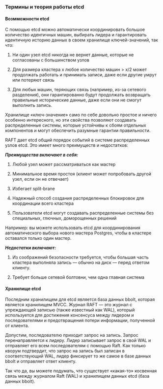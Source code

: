  ### Термины и теория работы etcd

#### Возмможности etcd

С помощью etcd можно автоматически координировать большое количество идентичных машин, выбирать лидера и гарантировать идентичную историю данных в своем хранилище ключей-значений, так что:

1. Ни один узел etcd никогда не вернет данные, которые не согласованы с большинством узлов

2. Для размера кластера x любое количество машин > x/2 может продолжать работать и принимать записи, даже если другие умрут или потеряют связь

3. Для любых машин, теряющих связь (например, из-за сетевого разделения), они гарантированно будут продолжать возвращать правильные исторические данные, даже если они не смогут выполнить запись.

Хранилище «ключ-значение» само по себе довольно простое и ничего особенно интересного, но эти свойства позволяют создавать распределенные системы, которые устойчивы к сбоям отдельных компонентов и могут обеспечить разумные гарантии правильности.


RAFT дает etcd общий порядок событий в системе распределенных узлов etcd. Это имеет много преимуществ и недостатков:

***Преимущества включают в себя:***

1. Любой узел может рассматриваться как мастер

2. Минимальное время простоя (клиент может попробовать другой узел, если он не отвечает)

3. Избегает split-brane

4. Надежный способ создания распределенных блокировок для координации всего кластера

5. Пользователи etcd могут создавать распределенные системы без специальных, глючных, доморощенных решений

Например: вы можете использовать etcd для координирования автоматического выбора нового мастера Postgres, чтобы в кластере оставался только один мастер.

***Недостатки включают:***

1. Из соображений безопасности требуется, чтобы большая часть кластера выполняла запись — обычно на диск — перед ответом клиенту.

2. Требует больше сетевой болтовни, чем одна главная система

#### Хранилище etcd

Последним хранилищем для etcd является база данных bbolt, которая является хранилищем MVCC. Журнал RAFT — это журнал с упреждающей записью (также известный как WAL), который используется для достижения консенсуса между лидером и последователями и предотвращения потери информации, полученной от клиента.

Допустим, последователю приходит запрос на запись. Запрос перенаправляется к лидеру. Лидер записывает запрос в свой WAL и отправляет его всем последователям с помощью Raft. Как только кворум подтвердит, что запрос на запись был записан в соответствующий WAL, лидер фиксирует то же самое в базе данных bbolt и отправляет ответ клиенту.

Так что да, вы можете подумать, что существует «какая-то» косвенная связь между журналом Raft (WAL) и хранилищем данных etcd (база данных bbolt).
